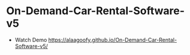 # On-Demand-Car-Rental-Software-v5

* Watch Demo
https://alaagoofy.github.io/On-Demand-Car-Rental-Software-v5/
